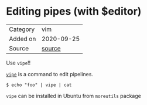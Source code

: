 # Editing pipes (with \$editor)

<table>
  <tbody>
    <tr>
      <td>Category</td>
      <td>vim</td>
    </tr>
   <tr>
      <td>Added on</td>
      <td>2020-09-25</td>
    </tr>
    <tr>
      <td>Source</td>
      <td><a href="https://unix.stackexchange.com/a/282384/111295">source</a></td>
    </tr>
  </tbody>
</table>

Use `vipe`!!

[`vipe`](http://manpages.ubuntu.com/manpages/trusty/en/man1/vipe.1.html) is a command to edit pipelines.

```
$ echo "foo" | vipe | cat
```

`vipe` can be installed in Ubuntu from `moreutils` package
